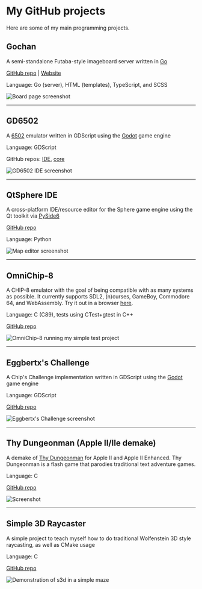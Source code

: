 # My GitHub projects
Here are some of my main programming projects.

## Gochan

A semi-standalone Futaba-style imageboard server written in [Go](https://golang.org)

[GitHub repo](https://github.com/gochan-org/gochan) | [Website](https://gochan.org)

Language: Go (server), HTML (templates), TypeScript, and SCSS

![Board page screenshot](gochan-thread.png)

___
## GD6502

A [6502](https://en.wikipedia.org/wiki/MOS_Technology_6502) emulator written in GDScript using the [Godot](https://godotengine.org/) game engine

Language: GDScript

GitHub repos: [IDE](https://github.com/Eggbertx/GD6502-IDE), [core](https://github.com/Eggbertx/GD6502)

![GD6502 IDE screenshot](./gd6502.gif)

___
## QtSphere IDE

A cross-platform IDE/resource editor for the Sphere game engine using the Qt toolkit via [PySide6](https://doc.qt.io/qtforpython-6/)

[GitHub repo](https://github.com/eggbertx/QtSphere-IDE)

Language: Python

![Map editor screenshot](qtsphere-map.png)

___
## OmniChip-8

A CHIP-8 emulator with the goal of being compatible with as many systems as possible. It currently supports SDL2, (n)curses, GameBoy, Commodore 64, and WebAssembly. Try it out in a browser [here](/oc8/oc8.html).

Language: C (C89), tests using CTest+gtest in C++

[GitHub repo](https://github.com/eggbertx/OmniChip8)

![OmniChip-8 running my simple test project](omnichip8.png)

___
## Eggbertx's Challenge

A Chip's Challenge implementation written in GDScript using the [Godot](https://godotengine.org/) game engine

Language: GDScript

[GitHub repo](https://github.com/Eggbertx/Eggbertxs-Challenge)

![Eggbertx's Challenge screenshot](eggbertxs-challenge.png)

___
## Thy Dungeonman (Apple II/IIe demake)

A demake of [Thy Dungeonman](https://homestarrunner.com/dungeonman) for Apple II and Apple II Enhanced. Thy Dungeonman is a flash game that parodies traditional text adventure games.

Language: C

[GitHub repo](https://github.com/Eggbertx/ThyDungeonman-Demake)

![Screenshot](thy-dungeonman-demake.png)

___
## Simple 3D Raycaster

A simple project to teach myself how to do traditional Wolfenstein 3D style raycasting, as well as CMake usage

Language: C

[GitHub repo](https://github.com/Eggbertx/simple-3d-raycaster)

![Demonstration of s3d in a simple maze](simple3draycaster.gif)
